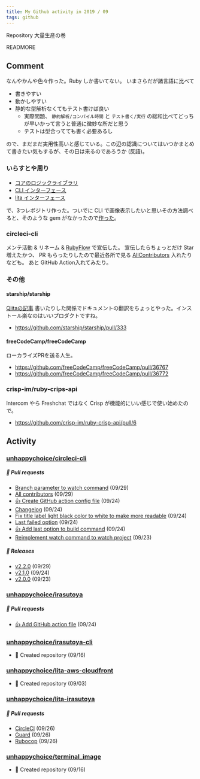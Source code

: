 ```yaml
---
title: My Github activity in 2019 / 09
tags: github
---
```


Repository 大量生産の巻

READMORE

## Comment

なんやかんや色々作った。Ruby しか書いてない。
いまさらだが諸言語に比べて

- 書きやすい
- 動かしやすい
- 静的な型解析なくてもテスト書けば良い
  - 実際問題、 `静的解析/コンパイル時間` と `テスト書く/実行` の総和比べてどっちが早いかって言うと普通に微妙な所だと思う
  - テストは型合ってても書く必要あるし
  
ので、まだまだ実用性高いと感じている。この辺の認識についてはいつかまとめて書きたい気もするが、その日は来るのであろうか (反語)。

### いらすとや周り
- [コアのロジックライブラリ](https://github.com/unhappychoice/irasutoya) 
- [CLI インターフェース](https://github.com/unhappychoice/irasutoya-cli)
- [lita インターフェース](https://github.com/unhappychoice/lita-irasutoya)

で、3つレポジトリ作った。ついでに CLI で画像表示したいと思いその方法調べると、そのような gem がなかったので[作った](https://github.com/unhappychoice/terminal_image)。

### circleci-cli

メンテ活動 & リネーム & [RubyFlow](http://www.rubyflow.com) で宣伝した。
宣伝したらちょっとだけ Star 増えたかつ、 PR もらったりしたので最近各所で見る [AllContributors](https://github.com/all-contributors/all-contributors) 入れたりなども。
あと GitHub Action入れてみたり。

### その他
#### starship/starship
[Qiitaの記事](https://qiita.com/unhappychoice/items/3b774310d95e2124eb77) 書いたりした関係でドキュメントの翻訳をちょっとやった。インストール楽なのはいいプロダクトですね。

- https://github.com/starship/starship/pull/333

####  freeCodeCamp/freeCodeCamp
ローカライズPRを送る人生。

- https://github.com/freeCodeCamp/freeCodeCamp/pull/36767
- https://github.com/freeCodeCamp/freeCodeCamp/pull/36772

### crisp-im/ruby-crips-api
Intercom やら Freshchat ではなく Crisp が機能的にいい感じで使い始めたので。 

- https://github.com/crisp-im/ruby-crisp-api/pull/6
 
## Activity

### [unhappychoice/circleci-cli](https://github.com/unhappychoice/circleci-cli)
##### 📁 Pull requests

- [Branch parameter to watch command](https://github.com/unhappychoice/circleci-cli/pull/38) (09/29)
- [All contributors](https://github.com/unhappychoice/circleci-cli/pull/36) (09/29)
- [:+1: Create GitHub action config file](https://github.com/unhappychoice/circleci-cli/pull/33) (09/24)
- [Changelog](https://github.com/unhappychoice/circleci-cli/pull/32) (09/24)
- [Fix title label light black color to white to make more readable](https://github.com/unhappychoice/circleci-cli/pull/31) (09/24)
- [Last failed option](https://github.com/unhappychoice/circleci-cli/pull/29) (09/24)
- [:+1: Add last option to build command](https://github.com/unhappychoice/circleci-cli/pull/28) (09/24)
- [Reimplement watch command to watch project](https://github.com/unhappychoice/circleci-cli/pull/27) (09/23)

##### 🎉 Releases

- [v2.2.0](https://github.com/unhappychoice/circleci-cli/releases/tag/v2.2.0) (09/29)
- [v2.1.0](https://github.com/unhappychoice/circleci-cli/releases/tag/v2.1.0) (09/24)
- [v2.0.0](https://github.com/unhappychoice/circleci-cli/releases/tag/v2.0.0) (09/23)

### [unhappychoice/irasutoya](https://github.com/unhappychoice/irasutoya)
##### 📁 Pull requests

- [:+1: Add GitHub action file](https://github.com/unhappychoice/irasutoya/pull/15) (09/24)

### [unhappychoice/irasutoya-cli](https://github.com/unhappychoice/irasutoya-cli)

- 🎉 Created repository (09/16)

### [unhappychoice/lita-aws-cloudfront](https://github.com/unhappychoice/lita-aws-cloudfront)

- 🎉 Created repository (09/03)

### [unhappychoice/lita-irasutoya](https://github.com/unhappychoice/lita-irasutoya)
##### 📁 Pull requests

- [CircleCI](https://github.com/unhappychoice/lita-irasutoya/pull/14) (09/26)
- [Guard](https://github.com/unhappychoice/lita-irasutoya/pull/13) (09/26)
- [Rubocop](https://github.com/unhappychoice/lita-irasutoya/pull/12) (09/26)

### [unhappychoice/terminal_image](https://github.com/unhappychoice/terminal_image)

- 🎉 Created repository (09/16)
